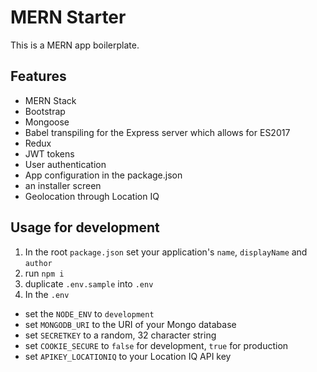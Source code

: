 # MERN Starter

This is a MERN app boilerplate.

## Features

- MERN Stack
- Bootstrap
- Mongoose
- Babel transpiling for the Express server which allows for ES2017
- Redux
- JWT tokens
- User authentication
- App configuration in the package.json
- an installer screen
- Geolocation through Location IQ

## Usage for development

1. In the root `package.json` set your application's `name`, `displayName` and `author`
1. run `npm i`
1. duplicate `.env.sample` into `.env`
1. In the `.env`

- set the `NODE_ENV` to `development`
- set `MONGODB_URI` to the URI of your Mongo database
- set `SECRETKEY` to a random, 32 character string
- set `COOKIE_SECURE` to `false` for development, `true` for production
- set `APIKEY_LOCATIONIQ` to your Location IQ API key

